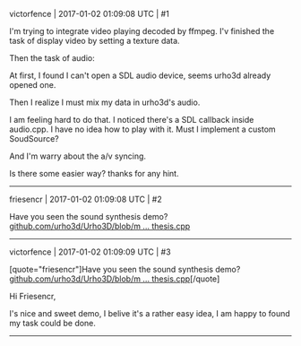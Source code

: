 victorfence | 2017-01-02 01:09:08 UTC | #1

I'm trying to integrate video playing decoded by ffmpeg. I'v finished the task of display video by setting a texture data.

Then the task of audio:

At first, I found I can't open a SDL audio device, seems urho3d already opened one.

Then I realize I must mix my data in urho3d's audio.

I am feeling hard to do that. I noticed there's a SDL callback inside audio.cpp. I have no idea how to play with it.
Must I implement a custom SoudSource?

And I'm warry about the a/v syncing.

Is there some easier way? thanks for any hint.

-------------------------

friesencr | 2017-01-02 01:09:08 UTC | #2

Have you seen the sound synthesis demo? [github.com/urho3d/Urho3D/blob/m ... thesis.cpp](https://github.com/urho3d/Urho3D/blob/master/Source/Samples/29_SoundSynthesis/SoundSynthesis.cpp)

-------------------------

victorfence | 2017-01-02 01:09:09 UTC | #3

[quote="friesencr"]Have you seen the sound synthesis demo? [github.com/urho3d/Urho3D/blob/m ... thesis.cpp](https://github.com/urho3d/Urho3D/blob/master/Source/Samples/29_SoundSynthesis/SoundSynthesis.cpp)[/quote]

Hi Friesencr,

I's nice and sweet demo, I belive it's a rather easy idea, I am happy to found my task could be done.

-------------------------

